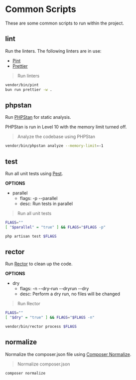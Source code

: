 # Common Scripts

These are some common scripts to run within the project.

## lint

Run the linters. The following linters are in use:

- [Pint](https://laravel.com/pint)
- [Prettier](https://prettier.io)

> Run linters

```sh
vendor/bin/pint
bun run prettier -w .
```

## phpstan

Run [PHPStan](https://phpstan.org) for static analysis.

PHPStan is run in Level 10 with the memory limit turned off.

> Analyze the codebase using PHPStan

```sh
vendor/bin/phpstan analyze --memory-limit=-1
```

## test

Run all unit tests using [Pest](https://pestphp.com).

**OPTIONS**

- parallel
    - flags: -p --parallel
    - desc: Run tests in parallel

> Run all unit tests

```sh
FLAGS=""
[ "$parallel" = "true" ] && FLAGS="$FLAGS -p"

php artisan test $FLAGS
```

## rector

Run [Rector](https://getrector.com) to clean up the code.

**OPTIONS**

- dry
    - flags: -n --dry-run --dryrun --dry
    - desc: Perform a dry run, no files will be changed

> Run Rector

```sh
FLAGS=""
[ "$dry" = "true" ] && FLAGS="$FLAGS -n"

vendor/bin/rector process $FLAGS
```

## normalize

Normalize the composer.json file using [Composer Normalize](https://github.com/ergebnis/composer-normalize).

> Normalize composer.json

```sh
composer normalize
```
